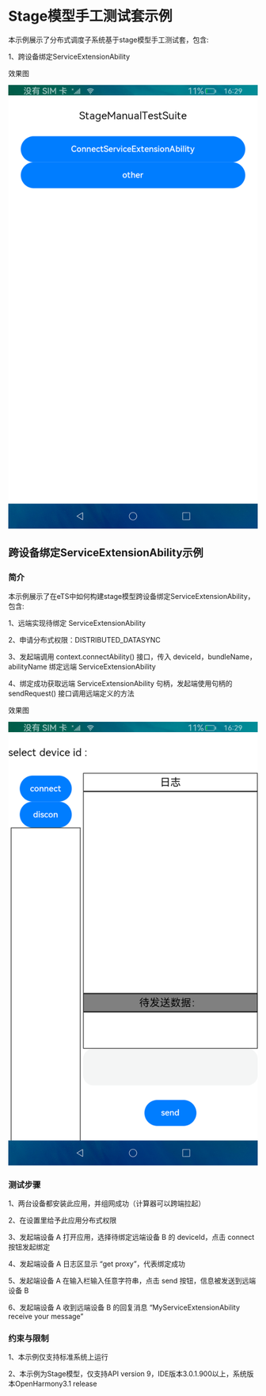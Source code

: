 # Stage模型手工测试套示例

本示例展示了分布式调度子系统基于stage模型手工测试套，包含:

1、跨设备绑定ServiceExtensionAbility

效果图

![](screenshots/MainPage.png)

## 跨设备绑定ServiceExtensionAbility示例

### 简介
本示例展示了在eTS中如何构建stage模型跨设备绑定ServiceExtensionAbility，包含:

1、远端实现待绑定 ServiceExtensionAbility

2、申请分布式权限：DISTRIBUTED_DATASYNC

3、发起端调用 context.connectAbility() 接口，传入 deviceId，bundleName，abilityName 绑定远端 ServiceExtensionAbility

4、绑定成功获取远端 ServiceExtensionAbility 句柄，发起端使用句柄的 sendRequest() 接口调用远端定义的方法

效果图

![](screenshots/ConnectServiceExtensionAbility.png)

### 测试步骤
1、两台设备都安装此应用，并组网成功（计算器可以跨端拉起）

2、在设置里给予此应用分布式权限

3、发起端设备 A 打开应用，选择待绑定远端设备 B 的 deviceId，点击 connect 按钮发起绑定

4、发起端设备 A 日志区显示 “get proxy”，代表绑定成功

5、发起端设备 A 在输入栏输入任意字符串，点击 send 按钮，信息被发送到远端设备 B

6、发起端设备 A 收到远端设备 B 的回复消息 “MyServiceExtensionAbility receive your message”

### 约束与限制
1、本示例仅支持标准系统上运行

2、本示例为Stage模型，仅支持API version 9，IDE版本3.0.1.900以上，系统版本OpenHarmony3.1 release